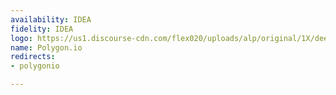 ```yaml
---
availability: IDEA
fidelity: IDEA
logo: https://us1.discourse-cdn.com/flex020/uploads/alp/original/1X/deeed1b4fee60637ea3aeb02910279e5d4c7681d.png
name: Polygon.io
redirects:
- polygonio

---
```

